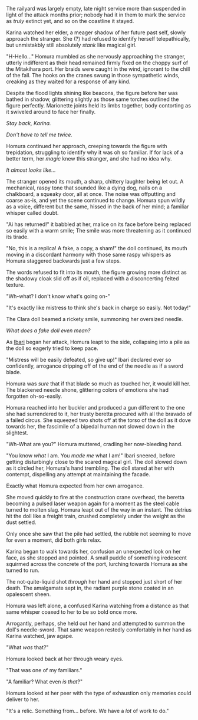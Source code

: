 The railyard was largely empty, late night service more than suspended in light of the attack months prior; nobody had it in them to mark the service as *truly* extinct yet, and so on the coastline it stayed.  

Karina watched her elder, a meager shadow of her future past self, slowly approach the stranger.  She (?) had refused to identify herself telepathically, but unmistakbly still absolutely *stank* like magical girl.

"H-Hello..." Homura mumbled as she nervously approaching the stranger, utterly indifferent as their head remained firmly fixed on the choppy surf of the Mitakihara port.  Her braids were caught in the wind, ignorant to the chill of the fall.  The hooks on the cranes swung in those sympathetic winds, creaking as they waited for a response of any kind.  

Despite the flood lights shining like beacons, the figure before her was bathed in shadow, glittering slightly as those same torches outlined the figure perfectly.  Marionette joints held its limbs together, body contorting as it swiveled around to face her finally.  

*Stay back, Karina.*

*Don't have to tell me twice.*

Homura continued her approach, creeping towards the figure with trepidation, struggling to identify why it was oh so familiar.  If for lack of a better term, her *magic* knew this stranger, and she had no idea why.

*It almost looks like...*

The stranger opened its mouth, a sharp, chittery laughter being let out.  A mechanical, raspy tone that sounded like a dying dog, nails on a chalkboard, a squeaky door, all at once.  The noise was offputting and coarse as-is, and yet the scene continued to change.  Homura spun wildly as a voice, different but the same, hissed in the back of her mind; a familiar whisper called doubt.

"Ai has returned!" it babbled at her, malice on its face before being replaced so easily with a warm smile; The smile was more threatening as it continued its tirade.

"No, this is a replica!  A fake, a copy, a sham!" the doll continued, its mouth moving in a discordant harmony with those same raspy whispers as Homura staggered backwards just a few steps.

The words refused to fit into its mouth, the figure growing more distinct as the shadowy cloak slid off as if oil, replaced with a disconcerting felted texture.

"Wh-what?  I don't know what's going on-"

"It's exactly like mistress to think she's back in charge so easily.  Not today!"

The Clara doll beamed a rickety smile, summoning her oversized needle.  

*What does a fake doll even mean?*

As [Ibari](https://wiki.puella-magi.net/Rebellion_Material_Book#:~:text=Ibari) began her attack, Homura leapt to the side, collapsing into a pile as the doll so eagerly tried to keep pace.

"Mistress will be easily defeated, so give up!" Ibari declared ever so confidently, arrogance dripping off of the end of the needle as if a sword blade.  

Homura was *sure* that if that blade so much as touched her, it would kill her.  The blackened needle shone, glittering colors of emotions she had forgotten oh-so-easily.

Homura reached into her buckler and produced a gun different to the one she had surrendered to it, her trusty beretta procured with all the bravado of a failed circus.  She squeezed two shots off at the torso of the doll as it dove towards her, the fascimile of a bipedal human not slowed down in the slightest.

"Wh-What are you?"  Homura muttered, cradling her now-bleeding hand.

"You know *what* I am.  You *made me* what I am!" Ibari sneered, before getting disturbingly close to the scared magical girl.  The doll slowed down as it circled her, Homura's hand trembling.  The doll stared at her with contempt, dispelling any attempt at maintaining the facade.  

Exactly what Homura expected from her own arrogance.

She moved quickly to fire at the construction crane overhead, the beretta becoming a pulsed laser weapon again for a moment as the steel cable turned to molten slag.  Homura leapt out of the way in an instant.  The detrius hit the doll like a freight train, crushed completely under the weight as the dust settled.  

Only once she saw that the pile had settled, the rubble not seeming to move for even a moment, did both girls relax.

Karina began to walk towards her, confusion an unexpected look on her face, as she stopped and pointed.  A small puddle of something iredescent squirmed across the concrete of the port, lurching towards Homura as she turned to run.

The not-quite-liquid shot *through* her hand and stopped just short of her death.  The amalgamate sept in, the radiant purple stone coated in an opalescent sheen.

Homura was left alone, a confused Karina watching from a distance as that same whisper coaxed to her to be so bold once more.  

Arrogantly, perhaps, she held out her hand and attempted to summon the doll's needle-sword.  That same weapon restedly comfortably in her hand as Karina watched, jaw agape.

"What *was* that?"

Homura looked back at her through weary eyes.

"That was one of my familiars."

"A familiar?  What even *is that*?"

Homura looked at her peer with the type of exhaustion only memories could deliver to her.

"It's a relic. Something from... before.  We have a *lot* of work to do."

